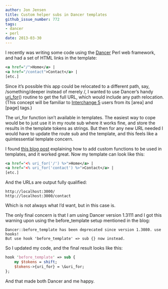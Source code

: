 ```yaml
---
author: Jon Jensen
title: Custom helper subs in Dancer templates
github_issue_number: 772
tags:
- dancer
- perl
date: 2013-03-30
---
```


I recently was writing some code using the [Dancer](http://perldancer.org/) Perl web framework, and had a set of HTML links in the template:

```xml
<a href="/">Home</a> |
<a href="/contact">Contact</a> |
[etc.]
```

Since it’s possible this app could be relocated to a different path, say, /something/deeper instead of merely /, I wanted to use Dancer’s handy [uri_for](https://metacpan.org/module/Dancer#uri_for)() routine to get the full URL, which would include any path relocation. (This concept will be familiar to [Interchange 5](http://www.icdevgroup.org/) users from its [area] and [page] tags.)

The uri_for function isn’t available in templates. The easiest way to cope would be to just use it in my route sub where it works fine, and store the results in the template tokens as strings. But then for any new URL needed I would have to update the route sub and the template, and this feels like a quintessential template concern.

I found [this blog post](http://quispiam.com/adding-custom-helper-methods-to-dancer-templates/) explaining how to add custom functions to be used in templates, and it worked great. Now my template can look like this:

```xml
<a href="<% uri_for('/') %>">Home</a> |
<a href="<% uri_for('contact') %>">Contact</a> |
[etc.]
```

And the URLs are output fully qualified:

```plain
http://localhost:3000/
http://localhost:3000/contact
```

Which is not always what I’d want, but in this case is.

The only final concern is that I am using Dancer version 1.3111 and I got this warning upon using the before_template setup mentioned in the blog:

```
Dancer::before_template has been deprecated since version 1.3080. use hooks!
But use hook 'before_template' => sub {} now instead.
```

So I updated my code, and the final result looks like this:

```perl
hook 'before_template' => sub {
    my $tokens = shift;
    $tokens->{uri_for} = \&uri_for;
};
```

And that made both Dancer and me happy.
